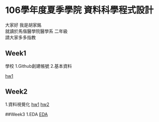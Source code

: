 # 106學年度夏季學院 資料科學程式設計


大家好 我是胡家銘  
就讀於馬偕醫學院醫學系 二年級   
請大家多多指教  
  
## Week1
學校
    1.Github創建帳號
    2.基本資料

[hw1](https://jiaminghummc110610014.github.io/Example/week1/hw1.html)
## Week2
1.資料視覺化
[hw1](https://jiaminghummc110610014.github.io/Example/week2/hw_1.html)
[hw2](https://jiaminghummc110610014.github.io/Example/week2/hw_2.html)

##Week3
1.EDA
[EDA](https://jiaminghummc110610014.github.io/Example/week3/EDA.html)